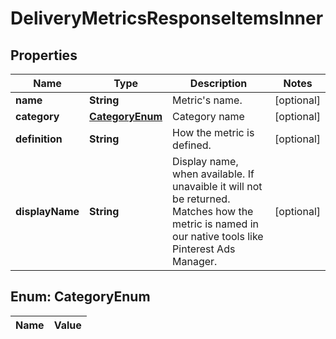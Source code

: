 

# DeliveryMetricsResponseItemsInner

## Properties

Name | Type | Description | Notes
------------ | ------------- | ------------- | -------------
**name** | **String** | Metric&#39;s name. |  [optional]
**category** | [**CategoryEnum**](#CategoryEnum) | Category name |  [optional]
**definition** | **String** | How the metric is defined. |  [optional]
**displayName** | **String** | Display name, when available. If unavaible it will not be returned. Matches how the metric is named in our native tools like Pinterest Ads Manager. |  [optional]


## Enum: CategoryEnum

Name | Value
---- | -----




